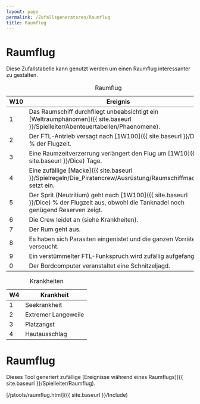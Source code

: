 ```yaml
---
layout: page
permalink: /Zufallsgeneratoren/Raumflug
title: Raumflug
---
```



# Raumflug


Diese Zufallstabelle kann genutzt werden um einen Raumflug interessanter zu gestalten.

<table data-type="zufallstabelle">
<caption>Raumflug</caption>
<thead>
<tr><th>W10</th><th>Ereignis</th></tr>
</thead>
<tbody>
<tr><td>1</td><td>Das Raumschiff durchfliegt unbeabsichtigt ein [Weltraumphänomen]({{ site.baseurl }}/Spielleiter/Abenteuertabellen/Phaenomene).</td></tr>
<tr><td>2</td><td>Der FTL-Antrieb versagt nach [1W100]({{ site.baseurl }}/Dice) % der Flugzeit.</td></tr>
<tr><td>3</td><td>Eine Raumzeitverzerrung verlängert den Flug um [1W10]({{ site.baseurl }}/Dice) Tage.</td></tr>
<tr><td>4</td><td>Eine zufällige [Macke]({{ site.baseurl }}/Spielregeln/Die_Piratencrew/Ausrüstung/Raumschiffmacken) setzt ein.</td></tr>
<tr><td>5</td><td>Der Sprit (Neutritium) geht nach [1W100]({{ site.baseurl }}/Dice) % der Flugzeit aus, obwohl die Tanknadel noch genügend Reserven zeigt.</td></tr>
<tr><td>6</td><td>Die Crew leidet an (siehe Krankheiten).</td></tr>
<tr><td>7</td><td>Der Rum geht aus.</td></tr>
<tr><td>8</td><td>Es haben sich Parasiten eingenistet und die ganzen Vorräte verseucht.</td></tr>
<tr><td>9</td><td>Ein verstümmelter FTL-Funkspruch wird zufällig aufgefangen.</td></tr>
<tr><td>0</td><td>Der Bordcomputer veranstaltet eine Schnitzeljagd.</td></tr>
</tbody>
</table>
<table data-type="zufallstabelle">
<caption>Krankheiten</caption>
<thead>
<tr><th>W4</th><th>Krankheit</th></tr>
</thead>
<tbody>
<tr><td>1</td><td>Seekrankheit</td></tr>
<tr><td>2</td><td>Extremer Langeweile</td></tr>
<tr><td>3</td><td>Platzangst</td></tr>
<tr><td>4</td><td>Hautausschlag</td></tr>
</tbody>
</table>



# Raumflug

Dieses Tool generiert zufällige [Ereignisse während eines Raumflugs]({{ site.baseurl }}/Spielleiter/Raumflug).

[/jstools/raumflug.html]({{ site.baseurl }}/Include)
